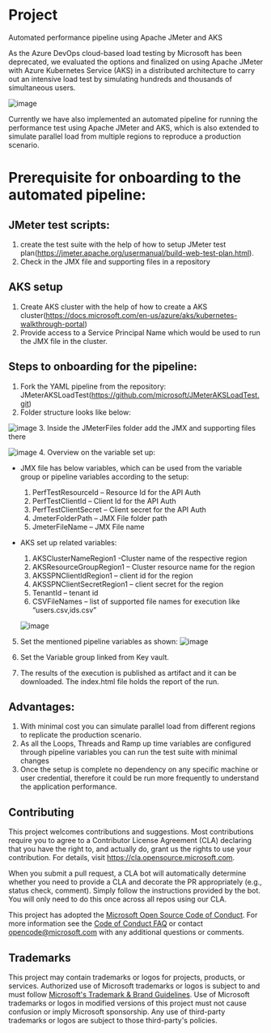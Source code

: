 
# Project

Automated performance pipeline using Apache JMeter and AKS

As the Azure DevOps cloud-based load testing by Microsoft has been deprecated, we evaluated the options and finalized on using Apache JMeter with Azure Kubernetes Service (AKS) in a distributed architecture to carry out an intensive load test by simulating hundreds and thousands of simultaneous users.
 
 ![image](https://user-images.githubusercontent.com/81369583/114204849-499b3b00-9977-11eb-811d-2c2ff7248f11.png)


Currently we have also implemented an automated pipeline for running the performance test using Apache JMeter and AKS, which is also extended to simulate parallel load from multiple regions to reproduce a production scenario.

# Prerequisite for onboarding to the automated pipeline:

## JMeter test scripts:
  1.	create the test suite with the help of how to setup JMeter test plan(https://jmeter.apache.org/usermanual/build-web-test-plan.html).
  2.	Check in the JMX file and supporting files in a repository
## AKS setup 
  1.	Create  AKS cluster with the help of how to create a AKS cluster(https://docs.microsoft.com/en-us/azure/aks/kubernetes-walkthrough-portal)
  2.	Provide access to a Service Principal Name which would be used to run the JMX file in the cluster.

## Steps to onboarding for the pipeline:
1.	Fork the YAML pipeline from the repository:  JMeterAKSLoadTest(https://github.com/microsoft/JMeterAKSLoadTest.git)
2.	Folder structure looks like below:

   ![image](https://user-images.githubusercontent.com/81369583/114205274-bf9fa200-9977-11eb-9588-3185151bb711.png)
3.	Inside the JMeterFiles folder add the JMX and supporting files there

   ![image](https://user-images.githubusercontent.com/81369583/114205337-d34b0880-9977-11eb-9b79-d728989469b0.png)
4.	Overview on the variable set up:
  - JMX file has below variables, which can be used from the variable group or pipeline variables according to the setup:
      1. PerfTestResourceId – Resource Id for the API Auth 
      2.	PerfTestClientId – Client Id for the API Auth 
      3.	PerfTestClientSecret – Client secret for the API Auth
      4.	JmeterFolderPath – JMX File folder path
      5.	JmeterFileName – JMX File name 
  - AKS set up related variables:
      1.	AKSClusterNameRegion1 -Cluster name of the respective region
      2.	AKSResourceGroupRegion1 – Cluster resource name for the region
      3.	AKSSPNClientIdRegion1 – client id for the region
      4.	AKSSPNClientSecretRegion1 – client secret for the region
      5.	TenantId – tenant id
      6.	CSVFileNames – list of supported file names for execution like “users.csv,ids.csv”
      
      ![image](https://user-images.githubusercontent.com/81369583/114205527-0097b680-9978-11eb-90a4-45bd8c0a7326.png)
5.	Set the mentioned pipeline variables as shown:
   ![image](https://user-images.githubusercontent.com/81369583/114205558-08575b00-9978-11eb-8b1c-999b00f8e924.png)

6.	Set the Variable group linked from Key vault.     

7.	The results of the execution is published as artifact and it can be downloaded. The index.html file holds the report of the run.

## Advantages:
  1.	With minimal cost you can simulate parallel load from different regions to replicate the production scenario.
  2.	As all the Loops, Threads and Ramp up time variables are configured through pipeline variables you can run the test suite with minimal changes
  3.	Once the setup is complete no dependency on any specific machine or user credential, therefore it could be run more frequently to understand the application performance.	
  
## Contributing

This project welcomes contributions and suggestions.  Most contributions require you to agree to a
Contributor License Agreement (CLA) declaring that you have the right to, and actually do, grant us
the rights to use your contribution. For details, visit https://cla.opensource.microsoft.com.

When you submit a pull request, a CLA bot will automatically determine whether you need to provide
a CLA and decorate the PR appropriately (e.g., status check, comment). Simply follow the instructions
provided by the bot. You will only need to do this once across all repos using our CLA.

This project has adopted the [Microsoft Open Source Code of Conduct](https://opensource.microsoft.com/codeofconduct/).
For more information see the [Code of Conduct FAQ](https://opensource.microsoft.com/codeofconduct/faq/) or
contact [opencode@microsoft.com](mailto:opencode@microsoft.com) with any additional questions or comments.

## Trademarks

This project may contain trademarks or logos for projects, products, or services. Authorized use of Microsoft 
trademarks or logos is subject to and must follow 
[Microsoft's Trademark & Brand Guidelines](https://www.microsoft.com/en-us/legal/intellectualproperty/trademarks/usage/general).
Use of Microsoft trademarks or logos in modified versions of this project must not cause confusion or imply Microsoft sponsorship.
Any use of third-party trademarks or logos are subject to those third-party's policies.
